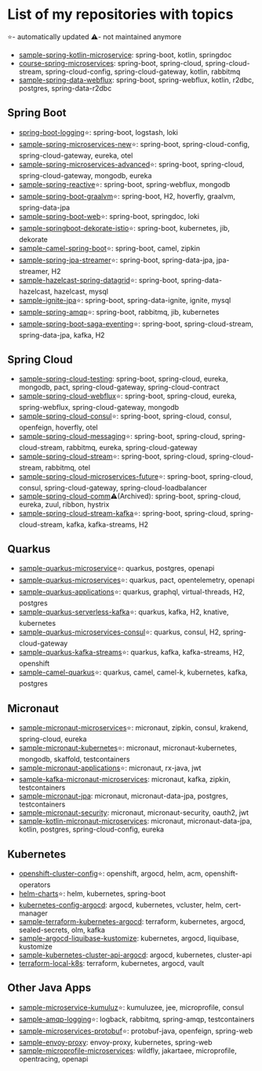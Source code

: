 # List of my repositories with topics

⭐- automatically updated
⚠️- not maintained anymore

- [sample-spring-kotlin-microservice](https://github.com/piomin/sample-spring-kotlin-microservice): spring-boot, kotlin, springdoc
- [course-spring-microservices](https://github.com/piomin/course-spring-microservices): spring-boot, spring-cloud, spring-cloud-stream, spring-cloud-config, spring-cloud-gateway, kotlin, rabbitmq
- [sample-spring-data-webflux](https://github.com/piomin/sample-spring-data-webflux): spring-boot, spring-webflux, kotlin, r2dbc, postgres, spring-data-r2dbc

## Spring Boot

- [spring-boot-logging](https://github.com/piomin/spring-boot-logging)⭐: spring-boot, logstash, loki
- [sample-spring-microservices-new](https://github.com/piomin/sample-spring-microservices-new)⭐: spring-boot, spring-cloud-config, spring-cloud-gateway, eureka, otel
- [sample-spring-microservices-advanced](https://github.com/piomin/sample-spring-microservices-advanced)⭐:  spring-boot, spring-cloud, spring-cloud-gateway, mongodb, eureka
- [sample-spring-reactive](https://github.com/piomin/sample-spring-reactive)⭐: spring-boot, spring-webflux, mongodb
- [sample-spring-boot-graalvm](https://github.com/piomin/sample-spring-boot-graalvm)⭐: spring-boot, H2, hoverfly, graalvm, spring-data-jpa
- [sample-spring-boot-web](https://github.com/piomin/sample-spring-boot-web)⭐: spring-boot, springdoc, loki
- [sample-springboot-dekorate-istio](https://github.com/piomin/sample-springboot-dekorate-istio)⭐: spring-boot, kubernetes, jib, dekorate
- [sample-camel-spring-boot](https://github.com/piomin/sample-camel-spring-boot)⭐: spring-boot, camel, zipkin
- [sample-spring-jpa-streamer](https://github.com/piomin/sample-spring-jpa-streamer)⭐: spring-boot, spring-data-jpa, jpa-streamer, H2
- [sample-hazelcast-spring-datagrid](https://github.com/piomin/sample-hazelcast-spring-datagrid)⭐: spring-boot, spring-data-hazelcast, hazelcast, mysql
- [sample-ignite-jpa](https://github.com/piomin/sample-ignite-jpa)⭐: spring-boot, spring-data-ignite, ignite, mysql
- [sample-spring-amqp](https://github.com/piomin/sample-spring-amqp)⭐: spring-boot, rabbitmq, jib, kubernetes
- [sample-spring-boot-saga-eventing](https://github.com/piomin/sample-spring-boot-saga-eventing)⭐: spring-boot, spring-cloud-stream, spring-data-jpa, kafka, H2

## Spring Cloud

- [sample-spring-cloud-testing](https://github.com/piomin/sample-spring-cloud-testing): spring-boot, spring-cloud, eureka, mongodb, pact, spring-cloud-gateway, spring-cloud-contract
- [sample-spring-cloud-webflux](https://github.com/piomin/sample-spring-cloud-webflux)⭐: spring-boot, spring-cloud, eureka, spring-webflux, spring-cloud-gateway, mongodb
- [sample-spring-cloud-consul](https://github.com/piomin/sample-spring-cloud-consul)⭐: spring-boot, spring-cloud, consul, openfeign, hoverfly, otel
- [sample-spring-cloud-messaging](https://github.com/piomin/sample-spring-cloud-messaging)⭐: spring-boot, spring-cloud, spring-cloud-stream, rabbitmq, eureka, spring-cloud-gateway
- [sample-spring-cloud-stream](https://github.com/piomin/sample-spring-cloud-stream)⭐: spring-boot, spring-cloud, spring-cloud-stream, rabbitmq, otel
- [sample-spring-cloud-microservices-future](https://github.com/piomin/sample-spring-cloud-microservices-future)⭐: spring-boot, spring-cloud, consul, spring-cloud-gateway, spring-cloud-loadbalancer
- [sample-spring-cloud-comm](https://github.com/piomin/sample-spring-cloud-comm)⚠️(Archived): spring-boot, spring-cloud, eureka, zuul, ribbon, hystrix
- [sample-spring-cloud-stream-kafka](https://github.com/piomin/sample-spring-cloud-stream-kafka)⭐: spring-boot, spring-cloud, spring-cloud-stream, kafka, kafka-streams, H2

## Quarkus

- [sample-quarkus-microservice](https://github.com/piomin/sample-quarkus-microservice)⭐: quarkus, postgres, openapi
- [sample-quarkus-microservices](https://github.com/piomin/sample-quarkus-microservices)⭐: quarkus, pact, opentelemetry, openapi
- [sample-quarkus-applications](https://github.com/piomin/sample-quarkus-applications)⭐: quarkus, graphql, virtual-threads, H2, postgres
- [sample-quarkus-serverless-kafka](https://github.com/piomin/sample-quarkus-serverless-kafka)⭐: quarkus, kafka, H2, knative, kubernetes
- [sample-quarkus-microservices-consul](https://github.com/piomin/sample-quarkus-microservices-consul)⭐: quarkus, consul, H2, spring-cloud-gateway
- [sample-quarkus-kafka-streams](https://github.com/piomin/sample-quarkus-kafka-streams)⭐: quarkus, kafka, kafka-streams, H2, openshift
- [sample-camel-quarkus](https://github.com/piomin/sample-camel-quarkus)⭐: quarkus, camel, camel-k, kubernetes, kafka, postgres

## Micronaut

- [sample-micronaut-microservices](https://github.com/piomin/sample-micronaut-microservices)⭐: micronaut, zipkin, consul, krakend, spring-cloud, eureka
- [sample-micronaut-kubernetes](https://github.com/piomin/sample-micronaut-kubernetes)⭐: micronaut, micronaut-kubernetes, mongodb, skaffold, testcontainers
- [sample-micronaut-applications](https://github.com/piomin/sample-micronaut-applications)⭐: micronaut, rx-java, jwt
- [sample-kafka-micronaut-microservices](https://github.com/piomin/sample-kafka-micronaut-microservices): micronaut, kafka, zipkin, testcontainers
- [sample-micronaut-jpa](https://github.com/piomin/sample-micronaut-jpa): micronaut, micronaut-data-jpa, postgres, testcontainers
- [sample-micronaut-security](https://github.com/piomin/sample-micronaut-security): micronaut, micronaut-security, oauth2, jwt
- [sample-kotlin-micronaut-microservices](https://github.com/piomin/sample-kotlin-micronaut-microservices): micronaut, micronaut-data-jpa, kotlin, postgres, spring-cloud-config, eureka

## Kubernetes

- [openshift-cluster-config](https://github.com/piomin/openshift-cluster-config)⭐: openshift, argocd, helm, acm, openshift-operators
- [helm-charts](https://github.com/piomin/helm-charts)⭐: helm, kubernetes, spring-boot
- [kubernetes-config-argocd](https://github.com/piomin/kubernetes-config-argocd): argocd, kubernetes, vcluster, helm, cert-manager
- [sample-terraform-kubernetes-argocd](https://github.com/piomin/sample-terraform-kubernetes-argocd): terraform, kubernetes, argocd, sealed-secrets, olm, kafka
- [sample-argocd-liquibase-kustomize](https://github.com/piomin/sample-argocd-liquibase-kustomize): kubernetes, argocd, liquibase, kustomize
- [sample-kubernetes-cluster-api-argocd](https://github.com/piomin/sample-kubernetes-cluster-api-argocd): argocd, kubernetes, cluster-api
- [terraform-local-k8s](https://github.com/piomin/terraform-local-k8s): terraform, kubernetes, argocd, vault

## Other Java Apps
- [sample-microservice-kumuluz](https://github.com/piomin/sample-microservice-kumuluz)⭐: kumuluzee, jee, microprofile, consul
- [sample-amqp-logging](https://github.com/piomin/sample-amqp-logging)⭐: logback, rabbitmq, spring-amqp, testcontainers 
- [sample-microservices-protobuf](https://github.com/piomin/sample-microservices-protobuf)⭐: protobuf-java, openfeign, spring-web 
- [sample-envoy-proxy](https://github.com/piomin/sample-envoy-proxy): envoy-proxy, kubernetes, spring-web
- [sample-microprofile-microservices](https://github.com/piomin/sample-microprofile-microservices): wildfly, jakartaee, microprofile, opentracing, openapi